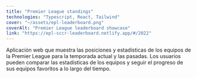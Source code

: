 ```yaml
---
title: "Premier League standings"
technologies: "Typescript, React, Tailwind"
cover: "~/assets/epl-leaderboard.png"
coverAlt: "Premier League leaderboard showcase"
link: "https://epl-sccr-leaderboard.netlify.app/#/2022"
---
```

Aplicación web que muestra las posiciones y estadísticas de los equipos de la Premier League para la temporada actual y las pasadas. Los usuarios pueden comparar las estadísticas de los equipos y seguir el progreso de sus equipos favoritos a lo largo del tiempo.

